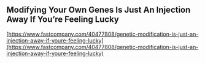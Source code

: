 ## Modifying Your Own Genes Is Just An Injection Away If You’re Feeling Lucky
  
  [https://www.fastcompany.com/40477808/genetic-modification-is-just-an-injection-away-if-youre-feeling-lucky](https://www.fastcompany.com/40477808/genetic-modification-is-just-an-injection-away-if-youre-feeling-lucky)